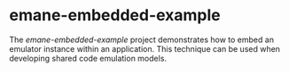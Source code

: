 emane-embedded-example
==

The *emane-embedded-example* project demonstrates how to embed an
emulator instance within an application. This technique can be used
when developing shared code emulation models.

